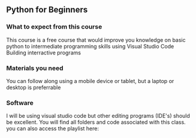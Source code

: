 ## Python for Beginners
### What to expect from this course
This course is a free course that would improve you knowledge on basic python to intermediate programming skills using 
Visual Studio Code Building interractive programs

### Materials you need
You can follow along using a mobile device or tablet, but a laptop or desktop is preferrable

### Software
I will be using visual studio code but other editing programs (IDE's) should be excellent. 
You will find all folders and code associated with this class. you can also access the playlist here:
